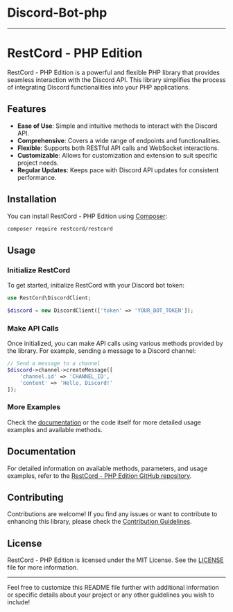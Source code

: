 # Discord-Bot-php
---

# RestCord - PHP Edition

RestCord - PHP Edition is a powerful and flexible PHP library that provides seamless interaction with the Discord API. This library simplifies the process of integrating Discord functionalities into your PHP applications.

## Features

- **Ease of Use**: Simple and intuitive methods to interact with the Discord API.
- **Comprehensive**: Covers a wide range of endpoints and functionalities.
- **Flexible**: Supports both RESTful API calls and WebSocket interactions.
- **Customizable**: Allows for customization and extension to suit specific project needs.
- **Regular Updates**: Keeps pace with Discord API updates for consistent performance.

## Installation

You can install RestCord - PHP Edition using [Composer](https://getcomposer.org/):

```bash
composer require restcord/restcord
```

## Usage

### Initialize RestCord

To get started, initialize RestCord with your Discord bot token:

```php
use RestCord\DiscordClient;

$discord = new DiscordClient(['token' => 'YOUR_BOT_TOKEN']);
```

### Make API Calls

Once initialized, you can make API calls using various methods provided by the library. For example, sending a message to a Discord channel:

```php
// Send a message to a channel
$discord->channel->createMessage([
    'channel.id' => 'CHANNEL_ID',
    'content' => 'Hello, Discord!'
]);
```

### More Examples

Check the [documentation](https://github.com/restcord/restcord) or the code itself for more detailed usage examples and available methods.

## Documentation

For detailed information on available methods, parameters, and usage examples, refer to the [RestCord - PHP Edition GitHub repository](https://github.com/restcord/restcord).

## Contributing

Contributions are welcome! If you find any issues or want to contribute to enhancing this library, please check the [Contribution Guidelines](CONTRIBUTING.md).

## License

RestCord - PHP Edition is licensed under the MIT License. See the [LICENSE](LICENSE) file for more information.

---

Feel free to customize this README file further with additional information or specific details about your project or any other guidelines you wish to include!
